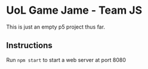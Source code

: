 # UoL Game Jame - Team JS

This is just an empty p5 project thus far.

## Instructions

Run `npm start` to start a web server at port 8080

